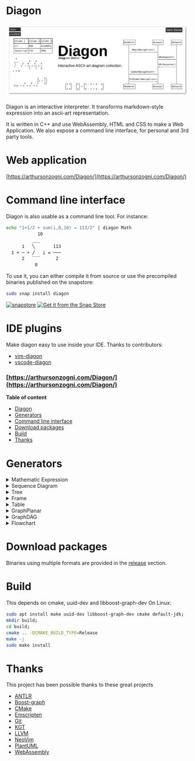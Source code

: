 # Diagon

[![logo](./tools/logo.png)](https://arthursonzogni.com/Diagon/)

Diagon is an interactive interpreter. It transforms markdown-style expression
into an ascii-art representation.

It is written in C++ and use WebAssembly, HTML and CSS to make a Web
Application.
We also expose a command line interface, for personal and 3rd party tools.

# Web application

[https://arthursonzogni.com/Diagon/](https://arthursonzogni.com/Diagon/)

# Command line interface

Diagon is also usable as a command line tool.
For instance:
```bash
echo "1+1/2 + sum(i,0,10) = 113/2" | diagon Math
            10         
          ___        
      1   ╲       113
  1 + ─ + ╱   i = ───
      2   ‾‾‾      2 
           0         
```
To use it, you can either compile it from source or use the precompiled binaries published on the snapstore:
~~~bash
sudo snap install diagon
~~~
[![snapstore](https://snapcraft.io/diagon/badge.svg)](https://snapcraft.io/diagon)
[![Get it from the Snap Store](https://snapcraft.io/static/images/badges/en/snap-store-white.svg)](https://snapcraft.io/diagon) 

# IDE plugins

Make diagon easy to use inside your IDE. Thanks to contributors:
- [vim-diagon](https://github.com/willchao612/vim-diagon)
- [vscode-diagon](https://github.com/ElmouradiAmine/vscode-diagon)

### [https://arthursonzogni.com/Diagon/](https://arthursonzogni.com/Diagon/)

**Table of content**
 * [Diagon](#diagon)
 * [Generators](#generators)
 * [Command line interface](#command-line-interface)
 * [Download packages](#download-packages)
 * [Build](#build)
 * [Thanks](#thanks)

# Generators

<details>
   <summary>Mathematic Expression</summary>

input:
~~~
f(x) = 1 + x / (1 + x)
~~~

output (Unicode):
~~~
             x  
f(x) = 1 + ─────
           1 + x
~~~

input:
~~~
sqrt(1+sqrt(1+x/2))
~~~

output (Unicode)
~~~
     _____________
    ╱        _____
   ╱        ╱    x
  ╱  1 +   ╱ 1 + ─
╲╱       ╲╱      2
~~~

input:
~~~
f(x) = 1 + x^2 + x^3 + x^(1+1/2)
~~~

output (Unicode):
~~~
                      ⎛    1⎞
                      ⎜1 + ─⎟
            2    3    ⎝    2⎠
f(x) = 1 + x  + x  + x       
~~~

input:
~~~
sum(i^2,i=0,n) = n^3/2+n^2/2+n/6
~~~

output (Unicode):
~~~
  n                   
 ___        3    2    
 ╲     2   n    n    n
 ╱    i  = ── + ── + ─
 ‾‾‾        2    2   6
i = 0                 
~~~

input:
~~~
int(x^2/2 * dx ,0,1) = 1/6
~~~

output (Unicode):
~~~
1            
⌠  2         
⎮ x         1
⎮ ── ⋅ dx = ─
⌡  2        6
0            
~~~

input:
~~~
[a;b] + [c;d] = [a+c; b+d]
~~~

output (Unicode):
~~~
⎛a⎞   ⎛c⎞   ⎛a + c⎞
⎜ ⎟ + ⎜ ⎟ = ⎜     ⎟
⎝b⎠   ⎝d⎠   ⎝b + d⎠
~~~

input:
~~~
[1,2;3,4] * [x;y] = [1*x+2*y; 3*x+4*y]
~~~

~~~
⎛1 2⎞   ⎛x⎞   ⎛1 ⋅ x + 2 ⋅ y⎞
⎜   ⎟ ⋅ ⎜ ⎟ = ⎜             ⎟
⎝3 4⎠   ⎝y⎠   ⎝3 ⋅ x + 4 ⋅ y⎠
~~~

</details>

<details>
   <summary> Sequence Diagram </summary>

## Sequence Diagram

input
~~~
Alice -> Bob: Hello Bob!
Alice <- Bob: Hello Alice!
~~~

Output (Unicode)
~~~
┌─────┐       ┌───┐
│Alice│       │Bob│
└──┬──┘       └─┬─┘
   │            │  
   │ Hello Bob! │  
   │───────────>│  
   │            │  
   │Hello Alice!│  
   │<───────────│  
┌──┴──┐       ┌─┴─┐
│Alice│       │Bob│
└─────┘       └───┘
~~~

Input
~~~
Renderer -> Browser: BeginNavigation()
Browser -> Network: URLRequest()
Browser <- Network: URLResponse()
Renderer <- Browser: CommitNavigation()
Renderer -> Browser: DidCommitNavigation()
~~~

Output (Unicode)
~~~
 ┌────────┐            ┌───────┐     ┌───────┐
 │Renderer│            │Browser│     │Network│
 └───┬────┘            └───┬───┘     └───┬───┘
     │                     │             │    
     │  BeginNavigation()  │             │    
     │────────────────────>│             │    
     │                     │             │    
     │                     │URLRequest() │    
     │                     │────────────>│    
     │                     │             │    
     │                     │URLResponse()│    
     │                     │<────────────│    
     │                     │             │    
     │ CommitNavigation()  │             │    
     │<────────────────────│             │    
     │                     │             │    
     │DidCommitNavigation()│             │    
     │────────────────────>│             │    
 ┌───┴────┐            ┌───┴───┐     ┌───┴───┐
 │Renderer│            │Browser│     │Network│
 └────────┘            └───────┘     └───────┘
~~~


Input
~~~
1) Renderer -> Browser: Message 1
2) Renderer <- Browser: Message 2

Renderer: 1<2
Browser: 2<1
~~~

Output (Unicode)
~~~
 ┌────────┐┌───────┐
 │Renderer││Browser│
 └───┬────┘└───┬───┘
     │         │    
     │──┐      │    
     │Message 2│    
     │<────────│    
     │  │      │    
     │Message 1│    
     │  └─────>│    
 ┌───┴────┐┌───┴───┐
 │Renderer││Browser│
 └────────┘└───────┘
~~~
   
</details>
   
<details>
   <summary>Tree</summary>

Input
~~~
Linux
  Android
  Debian
    Ubuntu
      Lubuntu
      Kubuntu
      Xubuntu
      Xubuntu
    Mint
  Centos
  Fedora
~~~

Output (Style Unicode 1)
~~~
Linux
 ├─Android
 ├─Debian
 │  ├─Ubuntu
 │  │  ├─Lubuntu
 │  │  ├─Kubuntu
 │  │  ├─Xubuntu
 │  │  └─Xubuntu
 │  └─Mint
 ├─Centos
 └─Fedora
~~~

Output (Style ASCII 2)
~~~
Linux
 +--Android
 +--Debian
 |   +--Ubuntu
 |   |   +--Lubuntu
 |   |   +--Kubuntu
 |   |   +--Xubuntu
 |   |   `--Xubuntu
 |   `--Mint
 +--Centos
 `--Fedora
~~~

Output (Style Unicode right top)
~~~
───Linux─┬─Android
         ├─Debian─┬─Ubuntu─┬─Lubuntu
         │        │        ├─Kubuntu
         │        │        ├─Xubuntu
         │        │        └─Xubuntu
         │        └─Mint
         ├─Centos
         └─Fedora
~~~

Output (Style Unicode right center)
~~~
         ┌─Android
         │                 ┌─Lubuntu
         │                 ├─Kubuntu
         ├─Debian─┬─Ubuntu─┼─Xubuntu
───Linux─┤        │        └─Xubuntu
         │        └─Mint
         ├─Centos
         └─Fedora
~~~

</details>
<details>
   <summary>Frame</summary>

Input
~~~
#include <iostream>
using namespace std;

int main() 
{
    cout << "Hello, World!";
    return 0;
}
~~~

Output
~~~
┌─┬────────────────────────────┐
│1│#include <iostream>         │
│2│using namespace std;        │
│3│                            │
│4│int main()                  │
│5│{                           │
│6│    cout << "Hello, World!";│
│7│    return 0;               │
│8│}                           │
└─┴────────────────────────────┘
~~~

</details>
<details>
   <summary>Table</summary>

Input
~~~
Column 1,Column 2,Column 3
C++,Web,Assembly
Javascript,CSS,HTML
~~~

Output (Style Unicode)
~~~
┌──────────┬────────┬────────┐
│Column 1  │Column 2│Column 3│
├──────────┼────────┼────────┤
│C++       │Web     │Assembly│
├──────────┼────────┼────────┤
│Javascript│CSS     │HTML    │
└──────────┴────────┴────────┘
~~~

</details>

<details>
   <summary>GraphPlanar</summary>

Input
~~~
if -> "then A" -> end
if -> "then B" -> end
end -> loop -> if
~~~

Output (Unicode)
~~~
┌──────────┐     
│    if    │     
└△─┬──────┬┘     
 │ │     ┌▽─────┐
 │ │     │then A│
 │ │     └┬─────┘
 │┌▽─────┐│      
 ││then B││      
 │└┬─────┘│      
 │┌▽──────▽─┐    
 ││   end   │    
 │└┬────────┘    
┌┴─▽─┐           
│loop│           
└────┘           
~~~
   
</details>
   
<details>
   <summary>GraphDAG</summary>

Input:
```
socks -> shoes    
underwear -> shoes
underwear -> pants
pants -> shoes    
pants -> belt     
belt -> jacket    
shirt -> belt     
shirt -> tie      
tie -> jacket     
```

Output:
```
┌─────┐┌─────────┐┌─────┐     
│socks││underwear││shirt│     
└┬────┘└┬─┬──────┘└┬─┬──┘     
 │      │┌▽─────┐  │┌▽───────┐
 │      ││pants │  ││tie     │
 │      │└┬──┬──┘  │└┬───────┘
┌▽──────▽─▽┐┌▽─────▽┐│        
│shoes     ││belt   ││        
└──────────┘└┬──────┘│        
┌────────────▽───────▽┐       
│jacket               │       
└─────────────────────┘       
```
     
Input:
```
chrome -> content  
chrome -> blink    
chrome -> base     
                   
content -> blink   
content -> net     
content -> base    
                   
blink -> v8        
blink -> CC        
blink -> WTF       
blink -> skia      
blink -> base      
blink -> net       
                   
weblayer -> content
weblayer -> chrome 
weblayer -> base   
                   
net -> base        
WTF -> base        
```

Output
```
┌────────┐                     
│weblayer│                     
└┬─┬─┬───┘                     
 │ │┌▽────────────────────────┐
 │ ││chrome                   │
 │ │└┬─────┬─────────────────┬┘
 │┌▽─▽────┐│                 │ 
 ││content││                 │ 
 │└┬─┬─┬──┘│                 │ 
 │ │ │┌▽───▽──────────────┐  │ 
 │ │ ││blink              │  │ 
 │ │ │└┬──┬───┬─┬───┬───┬─┘  │ 
 │ │┌▽─▽┐┌▽──┐│┌▽─┐┌▽─┐┌▽───┐│ 
 │ ││net││WTF│││v8││CC││skia││ 
 │ │└┬──┘└┬──┘│└──┘└──┘└────┘│ 
┌▽─▽─▽────▽───▽──────────────▽┐
│base                         │
└─────────────────────────────┘
```

Input:
```
random -> pool_urbg              
random -> nonsecure_base         
random -> seed_sequence          
random -> distribution           
                                 
nonsecure_base -> pool_urbg      
nonsecure_base -> salted_seed_seq
                                 
seed_sequence -> pool_urbg       
seed_sequence -> salted_seed_seq 
seed_sequence -> seed_material   
                                 
distribution -> strings          
                                 
pool_urbg -> seed_material       
                                 
salted_seed_seq -> seed_material 
                                 
seed_material -> strings         
```

Output:
```
┌───────────────────────────────┐             
│random                         │             
└┬─────────────┬─────────────┬─┬┘             
┌▽───────────┐┌▽────────────┐│┌▽─────────────┐
│distribution││seed_sequence│││nonsecure_base│
└┬───────────┘└┬───┬───────┬┘│└┬┬────────────┘
 │             │  ┌│───────│─│─│┘             
 │ ┌───────────┘  ││       │ │┌┘              
 │ │┌─────────────▽▽┐┌─────▽─▽▽┐              
 │ ││salted_seed_seq││pool_urbg│              
 │ │└┬──────────────┘└┬────────┘              
 │┌▽─▽────────────────▽┐                      
 ││seed_material       │                      
 │└┬───────────────────┘                      
┌▽─▽────┐                                     
│strings│                                     
└───────┘                                     
```
   
</details>

<details>
   <summary>Flowchart</summary>

Input:
```
if ("DO YOU UNDERSTAND FLOW CHARTS?")                
  "GOOD!";                                           
else if ("OKAY, YOU SEE THE LINE LABELED 'YES'?") {  
  if ("... AND YOU CAN SEE THE ONES LABELED 'NO'?") {
    "GOOD";                                          
  } else {                                           
    if ("BUT YOU JUST FOLLOWED THEM TWICE?")         
      noop;                                          
    else                                             
      noop;                                          
    "(THAT WASN'T A QUESTION)";                      
    "SCREW IT"                                       
  }                                                  
} else {                                             
  if ("BUT YOU SEE THE ONES LABELED 'NO'?") {        
    return "WAIT, WHAT?";                            
  } else {                                           
    "LISTEN.";                                       
    return "I HATE YOU";                             
  }                                                  
}                                                    
                                                     
"LET'S GO DRING";                                    
"HEY, I SHOULD TRY INSTALLING FREEBSD!"              
```

Output:
```
   _________________                                                              
  ╱                 ╲                                                     ┌─────┐ 
 ╱ DO YOU UNDERSTAND ╲____________________________________________________│GOOD!│ 
 ╲ FLOW CHARTS?      ╱yes                                                 └──┬──┘ 
  ╲_________________╱                                                        │    
           │no                                                               │    
  _________▽_________                    ______________________              │    
 ╱                   ╲                  ╱                      ╲    ┌────┐   │    
╱ OKAY, YOU SEE THE   ╲________________╱ ... AND YOU CAN SEE    ╲___│GOOD│   │    
╲ LINE LABELED 'YES'? ╱yes             ╲ THE ONES LABELED 'NO'? ╱yes└──┬─┘   │    
 ╲___________________╱                  ╲______________________╱       │     │    
           │no                                     │no                 │     │    
   ________▽_________                     _________▽__________         │     │    
  ╱                  ╲    ┌───────────┐  ╱                    ╲        │     │    
 ╱ BUT YOU SEE THE    ╲___│WAIT, WHAT?│ ╱ BUT YOU JUST         ╲___    │     │    
 ╲ ONES LABELED 'NO'? ╱yes└───────────┘ ╲ FOLLOWED THEM TWICE? ╱yes│   │     │    
  ╲__________________╱                   ╲____________________╱    │   │     │    
           │no                                     │no             │   │     │    
       ┌───▽───┐                                   │               │   │     │    
       │LISTEN.│                                   └───────┬───────┘   │     │    
       └───┬───┘                                    ┌──────▽─────┐     │     │    
     ┌─────▽────┐                                   │(THAT WASN'T│     │     │    
     │I HATE YOU│                                   │A QUESTION) │     │     │    
     └──────────┘                                   └──────┬─────┘     │     │    
                                                      ┌────▽───┐       │     │    
                                                      │SCREW IT│       │     │    
                                                      └────┬───┘       │     │    
                                                           └─────┬─────┘     │    
                                                                 │           │    
                                                                 └─────┬─────┘    
                                                               ┌───────▽──────┐   
                                                               │LET'S GO DRING│   
                                                               └───────┬──────┘   
                                                             ┌─────────▽─────────┐
                                                             │HEY, I SHOULD TRY  │
                                                             │INSTALLING FREEBSD!│
                                                             └───────────────────┘
```


   
</details>

# Download packages

Binaries using multiple formats are provided in the [release](https://github.com/ArthurSonzogni/Diagon/releases) section.

# Build

This depends on cmake, uuid-dev and libboost-graph-dev
On Linux:
```sh
sudo apt install make uuid-dev libboost-graph-dev cmake default-jdk;
mkdir build;
cd build;
cmake .. -DCMAKE_BUILD_TYPE=Release
make -j
sudo make install 
```
            
# Thanks

This project has been possible thanks to these great projects
 * [ANTLR](http://www.antlr.org/)
 * [Boost-graph](https://www.boost.org/doc/libs/1_66_0/libs/graph/doc/)
 * [CMake](https://cmake.org/)
 * [Emscripten](https://github.com/kripken/emscripten)
 * [Git](https://git-scm.com/)
 * [KGT](https://github.com/katef/kgt)
 * [LLVM](https://llvm.org/)
 * [NeoVim](https://neovim.io/)
 * [PlantUML](http://plantuml.com/)
 * [WebAssembly](https://webassembly.org/)
